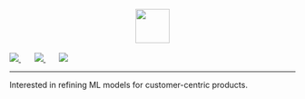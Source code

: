 <!-- <p align="left">
	<img src="https://komarev.com/ghpvc/?username=davidmeadejr&color=000000&style=flat-square&label=Profile+Views:" />
</p> -->

<div align="center">
  <br /> 
    <img  align="center" src="https://media.giphy.com/media/aExP3YOqb6ImBe5HG2/giphy.gif" width="60">
</div>
  <br /> 

<div >
    <a href="https://github.com/davidmeadejr/external-curriculum-vitae/blob/master/external-curriculum-vitae-updated.pdf">
        <img src="https://img.shields.io/badge/-PDF%20Curriculum%20Vitae-gray?style=flat&logo=github&logoColor=ffffff" />
    </a>
    &nbsp;&nbsp;&nbsp;&nbsp;&nbsp;
    <a href="https://www.linkedin.com/in/davidmeadejr/">
        <img src="https://img.shields.io/badge/-LinkedIn-white?style=flat&logo=linkedin&logoColor=0072b1" />
    </a>
    &nbsp;&nbsp;&nbsp;&nbsp;&nbsp;
    <a href="https://github.com/davidmeadejr/github-curriculum-vitae">
        <img src="https://img.shields.io/badge/-Digital%20Curriculum%20Vitae-gray?style=flat&logo=github&logoColor=ffffff"/>
    </a>
</div>




---


<!-- **🔎 About** -->

<!--  * 🧑🏿‍🎓 Bachelor of Science - BSc, Digital & Technology Solutions.

* 🦇🔊 <a href="https://app.poap.xyz/token/6264372">Chainlink Certified Smart Contract Developer</a>.

* 💻 Leveraging code for customer-centric products.

* 🔍 Exploration through coding in the fields of Machine Learning, Decentralisation, and Spatial Computing.

* 🧠 2022 Project Data Hack x Google Hackathon winner. -->

<!-- * 📧 Have I sparked your interest? [Lets talk 💬](mailto:davidmeadejnrgmail.com) -->
<!-- * 🧑🏿‍💻 SWE. @ -->

Interested in refining ML models for customer-centric products.


 <!--**📊 Statistics**

![Top Langs](https://github-readme-stats.vercel.app/api/top-langs/?username=davidmeadejr&layout=compact&theme=chartreuse-dark&hide=objective-c%2B%2B,objective-c,html,css,Objective-c++,jupyter%20notebook) -->
